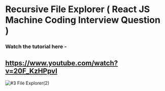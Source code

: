 # Recursive File Explorer ( React JS Machine Coding Interview Question )

### Watch the tutorial here -
## https://www.youtube.com/watch?v=20F_KzHPpvI
![#3 File Explorer(2)](https://user-images.githubusercontent.com/51760520/202840516-928412cb-4058-4e8c-a663-6bcf55a4e9f7.png)
